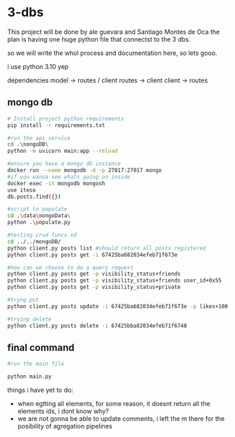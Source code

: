 # 3-dbs
This project will be done by ale guevara and Santiago Montes de Oca
 the plan is having one huge python file that connectst to the 3 dbs.

 so we will write the whol process and documentation here, so lets gooo.

 i use python 3.10 yep

dependencies
model -> routes / client
routes -> client
client -> routes

## mongo db
```bash
# Install project python requirements
pip install -r requirements.txt

#run the api service
cd .\mongoDB\
python -m uvicorn main:app --reload

#ensure you have a mongo db instance
docker run --name mongodb -d -p 27017:27017 mongo
#if you wanna see whats going on inside
docker exec -it mongodb mongosh
use iteso
db.posts.find({})

#script to populate
cd .\data\mongoData\
python .\populate.py

#testing crud funcs xd
cd ../../mongoDB/
python client.py posts list #should return all posts registered
python client.py posts get -i 67425ba682034efeb71f673e

#how can we choose to do a query request
python client.py posts get -p visibility_status+friends
python client.py posts get -p visibility_status+friends user_id+0x55
python client.py posts get -p visibility_status+private

#tryng put
python client.py posts update -i 67425ba682034efeb71f673e -p likes+100

#trying delete
python client.py posts delete -i 67425bba82034efeb71f6748 

```

## final command
```bash
#run the main file

python main.py

```











things i have yet to do:
- when egtting all elements, for some reason, it doesnt return all the elements ids, i dont know why?
- we are not gonna be able to update comments, i left the m there for the posibility of agregation pipelines